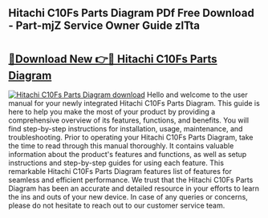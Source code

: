 ## Hitachi C10Fs Parts Diagram PDf Free Download - Part-mjZ Service Owner Guide zlTta

# <h2><a href="http://dfjzkkf.blite.top/?on=Hitachi+C10Fs+Parts+Diagram">🔗Download New 👉🔴 Hitachi C10Fs Parts Diagram</a></h2>

[![Hitachi C10Fs Parts Diagram download](https://i.imgur.com/lujVjoI.png)](http://dfjzkkf.blite.top/?on=Hitachi+C10Fs+Parts+Diagram)
Hello and welcome to the user manual for your newly integrated Hitachi C10Fs Parts Diagram. This guide is here to help you make the most of your product by providing a comprehensive overview of its features, functions, and benefits. You will find step-by-step instructions for installation, usage, maintenance, and troubleshooting. Prior to operating your Hitachi C10Fs Parts Diagram, take the time to read through this manual thoroughly. It contains valuable information about the product's features and functions, as well as setup instructions and step-by-step guides for using each feature. This remarkable Hitachi C10Fs Parts Diagram features list of features for seamless and efficient performance. We trust that the Hitachi C10Fs Parts Diagram has been an accurate and detailed resource in your efforts to learn the ins and outs of your new device. In case of any queries or concerns, please do not hesitate to reach out to our customer service team.
